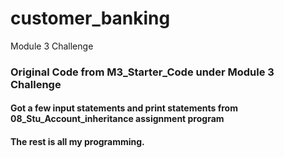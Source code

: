 # customer_banking
Module 3 Challenge
### Original Code from M3_Starter_Code under Module 3 Challenge
#### Got a few input statements and print statements from 08_Stu_Account_inheritance assignment program
#### The rest is all my programming. 